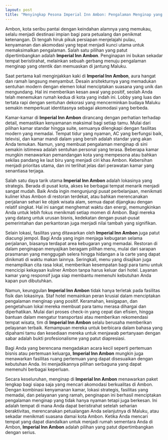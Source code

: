 ```yaml
---
layout: post
title: "Menyingkap Pesona Imperial Inn Ambon: Pengalaman Menginap yang Tak Terlupakan"
---
```


Ambon, kota seribu pantai dengan keindahan alamnya yang memukau, selalu menjadi destinasi impian bagi para petualang dan penikmat ketenangan. Di tengah hiruk pikuk persiapan menjelajahi pulau, kenyamanan dan akomodasi yang tepat menjadi kunci utama untuk memaksimalkan pengalaman. Salah satu pilihan yang patut dipertimbangkan adalah **Imperial Inn Ambon**. Penginapan ini bukan sekadar tempat beristirahat, melainkan sebuah gerbang menuju pengalaman menginap yang otentik dan memuaskan di jantung Maluku.

Saat pertama kali menginjakkan kaki di **Imperial Inn Ambon**, aura hangat dan ramah langsung menyambut. Desain arsitekturnya yang memadukan sentuhan modern dengan elemen lokal menciptakan suasana yang unik dan mengundang. Hal ini memberikan kesan awal yang positif, seolah Anda telah menemukan rumah kedua di kota yang indah ini. Lobby yang luas dan tertata rapi dengan sentuhan dekorasi yang mencerminkan budaya Maluku semakin memperkuat identitasnya sebagai akomodasi yang berbeda.

Kamar-kamar di **Imperial Inn Ambon** dirancang dengan perhatian terhadap detail, memastikan kenyamanan maksimal bagi setiap tamu. Mulai dari pilihan kamar standar hingga suite, semuanya dilengkapi dengan fasilitas modern yang memadai. Tempat tidur yang nyaman, AC yang berfungsi baik, televisi, dan kamar mandi dalam yang bersih adalah standar yang akan Anda temukan. Namun, yang membuat pengalaman menginap di sini semakin istimewa adalah sentuhan personal yang terasa. Beberapa kamar mungkin menawarkan pemandangan kota yang mempesona atau bahkan sekilas pandang ke laut biru yang menjadi ciri khas Ambon. Kebersihan menjadi prioritas utama, dan ini terlihat jelas dari perawatan kamar yang senantiasa terjaga.

Salah satu daya tarik utama **Imperial Inn Ambon** adalah lokasinya yang strategis. Berada di pusat kota, akses ke berbagai tempat menarik menjadi sangat mudah. Baik Anda ingin mengunjungi pusat perbelanjaan, menikmati kuliner khas Ambon di restoran terdekat, atau bahkan merencanakan perjalanan sehari ke objek wisata alam, semua dapat dijangkau dengan relatif singkat. Hal ini sangat menghemat waktu dan energi, memungkinkan Anda untuk lebih fokus menikmati setiap momen di Ambon. Bagi mereka yang datang untuk urusan bisnis, kedekatan dengan pusat-pusat pemerintahan dan perkantoran juga menjadi nilai tambah yang signifikan.

Selain lokasi, fasilitas yang ditawarkan oleh **Imperial Inn Ambon** juga patut diacungi jempol. Bagi Anda yang ingin menjaga kebugaran selama perjalanan, biasanya terdapat area kebugaran yang memadai. Restoran di dalam penginapan menyajikan beragam pilihan menu, mulai dari sarapan prasmanan yang menggugah selera hingga hidangan a la carte yang dapat dinikmati di waktu makan lainnya. Seringkali, menu yang disajikan juga menampilkan cita rasa lokal, memberikan kesempatan bagi para tamu untuk mencicipi kekayaan kuliner Ambon tanpa harus keluar dari hotel. Layanan kamar yang responsif juga siap membantu memenuhi kebutuhan Anda kapan pun dibutuhkan.

Namun, keunggulan **Imperial Inn Ambon** tidak hanya terletak pada fasilitas fisik dan lokasinya. Staf hotel memainkan peran krusial dalam menciptakan pengalaman menginap yang positif. Keramahan, kesigapan, dan pengetahuan lokal mereka membuat para tamu merasa dihargai dan diperhatikan. Mulai dari proses check-in yang cepat dan efisien, hingga bantuan dalam mengatur transportasi atau memberikan rekomendasi tempat wisata, tim di **Imperial Inn Ambon** selalu berusaha memberikan pelayanan terbaik. Kemampuan mereka untuk berbicara dalam bahasa yang dipahami tamu dan kesediaan mereka untuk menjawab pertanyaan dengan sabar adalah bukti profesionalisme yang patut diapresiasi.

Bagi Anda yang berencana mengadakan acara kecil seperti pertemuan bisnis atau pertemuan keluarga, **Imperial Inn Ambon** mungkin juga menawarkan fasilitas ruang pertemuan yang dapat disesuaikan dengan kebutuhan Anda. Ini menjadikannya pilihan serbaguna yang dapat memenuhi berbagai keperluan.

Secara keseluruhan, menginap di **Imperial Inn Ambon** menawarkan paket lengkap bagi siapa saja yang mencari akomodasi berkualitas di Ambon. Dengan kombinasi kenyamanan kamar, lokasi strategis, fasilitas yang memadai, dan pelayanan yang ramah, penginapan ini berhasil menciptakan pengalaman menginap yang tidak hanya nyaman tetapi juga berkesan. Ini adalah tempat di mana Anda dapat beristirahat setelah seharian beraktivitas, merencanakan petualangan Anda selanjutnya di Maluku, atau sekadar menikmati suasana damai kota Ambon. Ketika Anda mencari tempat yang dapat diandalkan untuk menjadi rumah sementara Anda di Ambon, **Imperial Inn Ambon** adalah pilihan yang patut dipertimbangkan dengan serius.

